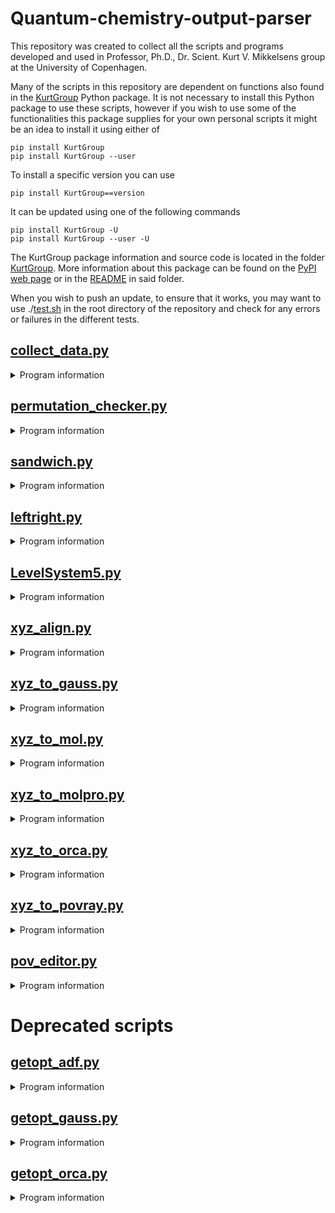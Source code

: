 # Quantum-chemistry-output-parser

This repository was created to collect all the scripts and programs developed and used in Professor, Ph.D., Dr. Scient. Kurt V. Mikkelsens group at the University of Copenhagen.

Many of the scripts in this repository are dependent on functions also found in the [KurtGroup](https://pypi.org/project/KurtGroup/) Python package. It is not necessary to install this Python package to use these scripts, however if you wish to use some of the functionalities this package supplies for your own personal scripts it might be an idea to install it using either of

```
pip install KurtGroup
pip install KurtGroup --user
```

To install a specific version you can use

```
pip install KurtGroup==version
```

It can be updated using one of the following commands

```
pip install KurtGroup -U
pip install KurtGroup --user -U
```

The KurtGroup package information and source code is located in the folder [KurtGroup](./KurtGroup/). More information about this package can be found on the [PyPI web page](https://pypi.org/project/KurtGroup) or in the [README](./KurtGroup/README.md) in said folder.

When you wish to push an update, to ensure that it works, you may want to use ./[test.sh](./test.sh) in the root directory of the repository and check for any errors or failures in the different tests.

## [collect_data.py](./collect_data.py)
<details><summary> Program information </summary>
<p>

  A script designed to make it easier to extract data from output files

  Currently the following has been implemented:<br/>
  | Data types                      |       ORCA       |     GAUSSIAN     |      DALTON      |     LSDALTON     |     VeloxChem    |        AMS       |
  |:--------------------------------|:----------------:|:----------------:|:----------------:|:----------------:|:----------------:|:----------------:|
  | Total energies                  |:heavy_check_mark:|:heavy_check_mark:|:heavy_check_mark:|:heavy_check_mark:|:heavy_check_mark:|:heavy_check_mark:|
  | Zero-Point Vibrational energies |:heavy_check_mark:|:heavy_check_mark:|:heavy_check_mark:|        N/A       |        :x:       |        :x:       |
  | Enthalpies                      |:heavy_check_mark:|:heavy_check_mark:|:heavy_check_mark:|        N/A       |        :x:       |        :x:       |
  | Entropies                       |:heavy_check_mark:|:heavy_check_mark:|:heavy_check_mark:|        N/A       |        :x:       |        :x:       |
  | Gibbs Free energies             |:heavy_check_mark:|:heavy_check_mark:|:heavy_check_mark:|        N/A       |        :x:       |        :x:       |
  | Dipole moments                  |:heavy_check_mark:|:heavy_check_mark:|:heavy_check_mark:|:heavy_check_mark:|:heavy_check_mark:|:heavy_check_mark:|
  | Polarizabilities                |:heavy_check_mark:|:heavy_check_mark:|:heavy_check_mark:|:heavy_check_mark:|:heavy_check_mark:|        :x:       |
  | Excitation energies             |:heavy_check_mark:|:heavy_check_mark:|:heavy_check_mark:|:heavy_check_mark:|        :x:       |        :x:       |
  | Oscillator strengths            |:heavy_check_mark:|:heavy_check_mark:|:heavy_check_mark:|:heavy_check_mark:|        :x:       |        :x:       |
  | Frequencies                     |:heavy_check_mark:|:heavy_check_mark:|:heavy_check_mark:|        N/A       |        :x:       |        :x:       |
  | Partition functions             |:heavy_check_mark:|:heavy_check_mark:|:heavy_check_mark:|        N/A       |        :x:       |        :x:       |
  | CPU time used                   |:heavy_check_mark:|:heavy_check_mark:|:heavy_check_mark:|:heavy_check_mark:|        :x:       |        :x:       |
  | Optimized geometries            |:heavy_check_mark:|:heavy_check_mark:|:heavy_check_mark:|:heavy_check_mark:|:heavy_check_mark:|:heavy_check_mark:|

  **N/A means not applicable*

  When it comes to more advanced features the following has been implemented:

  | Data processing                 |       ORCA       |     GAUSSIAN     |      DALTON      |     LSDALTON     |     VeloxChem    |        AMS       |
  |:--------------------------------|:----------------:|:----------------:|:----------------:|:----------------:|:----------------:|:----------------:|
  | UVVIS using excitation energies |:heavy_check_mark:|:heavy_check_mark:|:heavy_check_mark:|:heavy_check_mark:|        :x:       |        :x:       |
  | UVVIS using complex propagators |        :x:       |        :x:       |:heavy_check_mark:|        :x:       |        :x:       |        :x:       |

  It is possible to choose between multiple formats for the spectra (png, eps,...)

  The graph data can also be saved in a npz file using the *-s* or *--save* keyword. Here it will be saved as the [wavelength span, extinction coefficient] for the UVVIS spectra

  The data you want extracted is done using keywords when calling the script. The keywords you call will be printed either in the terminal or written to a csv or npz file.

</p>
</details>

## [permutation_checker.py](./permutation_checker.py)
<details><summary> Program information </summary>
<p>

  A script designed to check and compare the indicies of equations derived from Box 13.2 in *Molecular Electronic Structure Theory*

  #### Keywords

  The keywords -P, -bra, and -E are required arguments and must be given as in the examples:
    -P cde klm or -P cd kl ...
    -bra ai bj or -bra -ai ...
    -E dn or -E dn cl ...

  The keywords -F, -L, -g, -t, -LV, -RV, and -sum are optional and must be given as in the examples:
    -F ci
    -L cile
    -g cile
    -t cile or -t cile dlem ...
    -LV ci
    -RV ck
    -sum cdeklm or -sum -clmedk ...

  If -sum is not provided the unique permutations will not be found


</p>
</details>

## [sandwich.py](./sandwich.py)
<details><summary> Program information </summary>
<p>

  A script designed to place nanoparticles on either side of a molecule

  Takes the molecule as a xyz file, the two atoms the nanoparticles will be aligned with and the diameter of the particles (in that order).

  #### Keywords

  By default the atomnumbers used to choose alignment is those shown in molden. If instead you wish to choose by the linenumbers as they are in the xyz file you can use the *-l* or *--linenumber* keywords. <br/>
  As default the basis set pc-1 will be used. This can be changed with the keyword *--basis*. <br/>
  An xyz file containing all the information about the junction will also be saved, this can be turned off by supplying the keyword *--returnxyz*. <br/>
  If the nanoparticles are spherical in nature (such as Au, Ag & Cu contrary to TiO<sub>2</sub> which is a slab) they will by default turn inwards towards the molecule. For the nanoparticles to turn outwards the keyword *--outwards* can be supplied. <br/>
  Furthermore the charge of the molecule in the junction is by default 0, this can be changed using the *--charge* keyword <\br>

</p>
</details>

## [leftright.py](./leftright.py)
<details><summary> Program information </summary>
<p>

  A script designed to place nanoparticles on either side of a molecule in two separate files

  Takes the molecule as a xyz file, the two atoms the nanoparticles will be aligned with and the diameter of the particles (in that order).

  #### Keywords

  By default the atomnumbers used to choose alignment is those shown in molden. If instead you wish to choose by the linenumbers as they are in the xyz file you can use the *-l* or *--linenumber* keywords. <br/>
  As default the basis set pc-1 will be used on the atoms in the molecule while the LANL2DZ and LANL-ECP basis sets will be used on the atoms in the nanoparticles. This can be changed with the keywords *--basis*, *--NPbasis*, and *--ECPbasis* accordingly. <br/>
  The CPU and memory options can be changed from the default of 16 CPU and 16 GB memory with the keywords *--cpu* and *--mem*. <br/>
  An xyz file containing all the information about the junction will also be saved, this can be turned off by supplying the keyword *--returnxyz*. <br/>
  If the nanoparticles are spherical in nature (such as Au, Ag & Cu contrary to TiO<sub>2</sub> which is a slab) they will by default turn inwards towards the molecule. For the nanoparticles to turn outwards the keyword *--outwards* can be supplied. <br/>
  Furthermore the charge of the molecule in the junction is by default 0, this can be changed using the *--charge* keyword <\br>

</p>
</details>

## [LevelSystem5.py](./LevelSystem5.py)
<details><summary> Program information </summary>
<p>

  For this script you need to manually edit the coupling elements and energies. After having done this you can run the script and generate the Coulomb stairs for your five level system.

</p>
</details>

## [xyz_align.py](./xyz_align.py)
<details><summary> Program information </summary>
<p>

  This script is designed to align two molecules so that the RMSD between them is as small as possible.

  If you find this script useful for any publishable work, please cite the corresponding paper:

  - Berhane Temelso, Joel M. Mabey, Toshiro Kubota, Nana Appiah-padi, George C. Shields
  J. Chem. Info. Model. 2017, 57(5), 1045-1054

</p>
</details>

## [xyz_to_gauss.py](./xyz_to_gauss.py)
<details><summary> Program information </summary>
<p>

  A script designed to convert a xyz file to a com input file for the Gaussian suite of programs

  You will need to supply the xyz file and keywords. Other options can be added via the command line. Use -h on the script to see the available options.

  You can also supply basis sets not implemented in Gaussian, in which case an API to the [Basis Set Exchange](https://www.basissetexchange.org/) is used.

</p>
</details>

## [xyz_to_mol.py](./xyz_to_mol.py)
<details><summary> Program information </summary>
<p>

  A script designed to convert a xyz file to a mol file for the program DALTON

  You will need to supply the xyz file

  Apart from this, you can also supply a basis set and the charge with the keywords *--basis* and *--charge*

  You can also supply basis sets not implemented in DALTON, in which case an API to the [Basis Set Exchange](https://www.basissetexchange.org/) is used.

</p>
</details>

## [xyz_to_molpro.py](./xyz_to_molpro.py)
<details><summary> Program information </summary>
<p>

  A script designed to convert a xyz file to a molpro file

  You will need to supply the xyz file as well as a keywords nr. to determine the options for the program

</p>
</details>

## [xyz_to_orca.py](./xyz_to_orca.py)
<details><summary> Program information </summary>
<p>

  A script designed to convert a xyz file to a inp file for the program ORCA

  You will need to supply the xyz file as well as a keywords nr. to determine the options for the program

  Apart from this, you can also supply a charge and memory limits with the keywords *--charge* and *--mem*

  If you want extra calculations you can supply either of the keywords *--extra1* and *--extra2*

</p>
</details>

## [xyz_to_povray.py](./xyz_to_povray.py)
<details><summary> Program information </summary>
<p>

  A script designed to convert a xyz file to a pov file for the program POV-Ray which can be used to make visually pretty graphics

  The only argument you have to provide is the xyz file(s)

  Apart from this the script will also automatically start generating the figures requested using some antialiasing settings applied in the script. Those settings are:

```
+A0.1 +AM2 +AG0 +R5 -J
```

  +A0.1: Antialliasing set to 0.1 threshold<br/>
  +AM2: Antialiasing method 2<br/>
  +AG0: Gamma set to 0<br/>
  +R5: Depth set to 5<br/>
  -J: Jitter set to off

</p>
</details>

## [pov_editor.py](./pov_editor.py)
<details><summary> Program information </summary>
<p>

  A script designed to take the camera position of an existing pov file and update the graphics arguments of said file

  You need to supply two arguments. The pov file wherein the camera position is located and the xyz file so the script can generate the updated graphics.

  This script is especially useful in conjunction with either imol (which only exist for Mac) or Avogadro. In both programes you can export a certain view as a pov file. This is where the camera position is located.

  Apart from this the script will also automatically start generating the figures requested using some antialiasing settings applied in the script Those settings are:

```
+A0.1 +AM2 +AG0 +R5 -J
```

  +A0.1: Antialliasing set to 0.1 threshold<br/>
  +AM2: Antialiasing method 2<br/>
  +AG0: Gamma set to 0<br/>
  +R5: Depth set to 5<br/>
  -J: Jitter set to off

</p>
</details>

# Deprecated scripts

## [getopt_adf.py](./getopt_adf.py)
<details><summary> Program information </summary>
<p>

  This script is designed to extract the optimized geometry from a geometry
  optimization run in ADF. The same functionality can be found in the [collect_data.py](./collect_data.py) script.

</p>
</details>

## [getopt_gauss.py](./getopt_gauss.py)
<details><summary> Program information </summary>
<p>

  This script is designed to extract the optimized geometry from a geometry
  optimization run in Gaussian. The same functionality can be found in the [collect_data.py](./collect_data.py) script.

</p>
</details>

## [getopt_orca.py](./getopt_orca.py)
<details><summary> Program information </summary>
<p>

  This script is designed to extract the optimized geometry from a geometry
  optimization run in Orca. The same functionality can be found in the [collect_data.py](./collect_data.py) script.

</p>
</details>
